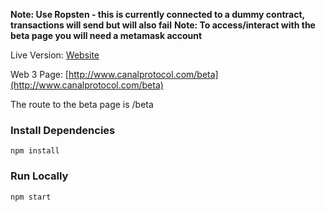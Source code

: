 **Note: Use Ropsten - this is currently connected to a dummy contract, transactions will send but will also fail**
**Note: To access/interact with the beta page you will need a metamask account**

Live Version: [Website](http://www.canalprotocol.com/)

Web 3 Page: [http://www.canalprotocol.com/beta](http://www.canalprotocol.com/beta)

The route to the beta page is /beta

### Install Dependencies
`npm install`

### Run Locally
`npm start`
